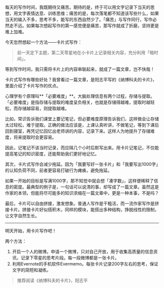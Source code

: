每天的写作时间，我既期待又痛苦。期待的是，终于可以用文字记录下当天的思想，用文字表情达意、训练思维；痛苦的是，每次落笔都不知道该写些什么，如果当天的输入不多，思考不多，能写的东西自然少了。「痛苦」与写作同行，写作必然走不远。如果每次想起写作的第一感觉便是痛苦，那写作就成了折磨，坚持更是难上加难。

今天忽然想起一个方法——卡片式写作：

> 前一天定下主题，第二天零星地在小卡片上记录相关内容，充分利用「暗时间」。

等到写作时间，我只需将卡片上的内容串联起来，就成了一篇文章，岂不快哉！

卡片式写作有哪些好处？我曾看过一篇文章，是阳志平写的《纳博科夫的卡片》，里面介绍了卡片写作的优点。

心理学有个原理叫**「必要难度」**。大脑处理信息有两个过程，存储与提取。「必要难度」是指存储与提取的难度呈负相关，也就是存储得越难，提取时越轻松，而存储越容易，则提取越难。

比如，常识告诉我们课堂上要记笔记，但必要难度原理告诉我们，这样做会让存储太过轻松，难于提取。正确的做法应该是，上课认真听讲，不做笔记，等到下课后回到寝室，再凭记忆回忆出老师讲的内容，记录下来。这样人为地提升了存储难度，将来提取时会更容易。

因此，记笔记不该当时记录，而应隔几个小时后默写出来。用卡片记笔记，不仅能提高笔记的知识密度，还能帮助我们更好地记忆。

其次，卡片式写作会减少拖延。因为「我要写好一张卡片」和「我要写出1000字」的认知负荷不同，前者更容易打破行为瘫痪，避免拖延。

如果一开始的目标是写满1000字，那不知觉中就会想「凑字数」，这样便稀释了信息的密度。最典型的例子是，一句话可以说清的事，却写成了一篇文章。虽然这是作家的本领，但能将尽可能多的知识浓缩在一篇文章中，更是一种本事，不是吗？


最后，卡片可以自由拼接，激发想象。普通人写作是干粗活，而一流作家写作是拼接卡片。拼接卡片好似搭积木，同样的模块，能搭出多种结构，挣脱线性的限制，让文字自然生长。

----

明天开始，用卡片写作吧！

两个方法：

1. 开启一个人的微博。申请一个微博，只对自己开放，用于收集高质量的信息资讯，记录下零星的思考片段。每一段微博都是一张卡片。
2. 利用Evernote的手机软件Evermemo。每张卡片记录200字左右的思考，保证文字的简短和凝练。

> 推荐阅读《纳博科夫的卡片》，阳志平

